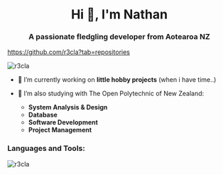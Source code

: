 <h1 align="center">Hi 👋, I'm Nathan</h1>
<h3 align="center">A passionate fledgling developer from Aotearoa NZ</h3>

https://github.com/r3cla?tab=repositories

<p align="left"> <img src="https://komarev.com/ghpvc/?username=r3cla&label=Profile%20views&color=0e75b6&style=flat" alt="r3cla" /> </p>

- 🔭 I’m currently working on **little hobby projects** (when i have time..)

- 🌱 I’m also studying with The Open Polytechnic of New Zealand:
  - **System Analysis & Design**
  - **Database**
  - **Software Development**
  - **Project Management**

<h3 align="left">Languages and Tools:</h3>
<p><img align="center" src="https://github-readme-stats.vercel.app/api/top-langs?username=r3cla&show_icons=true&theme=tokyonight&locale=en&layout=compact" alt="r3cla" /></p>
